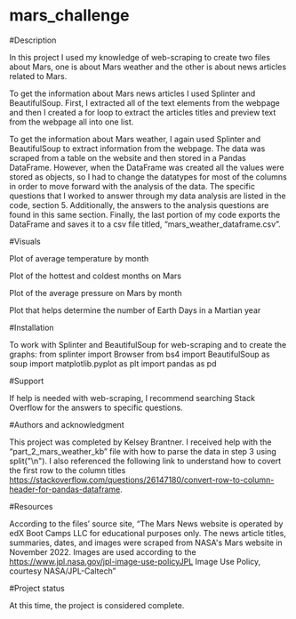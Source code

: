 # mars_challenge


#Description

In this project I used my knowledge of web-scraping to create two files about Mars, one is about Mars weather and the other is about news articles related to Mars. 

To get the information about Mars news articles I used Splinter and BeautifulSoup. First, I extracted all of the text elements from the webpage and then I created a for loop to extract the articles titles and preview text from the webpage all into one list.  

To get the information about Mars weather, I again used Splinter and BeautifulSoup to extract information from the webpage. The data was scraped from a table on the website and then stored in a Pandas DataFrame. However, when the DataFrame was created all the values were stored as objects, so I had to change the datatypes for most of the columns in order to move forward with the analysis of the data. The specific questions that I worked to answer through my data analysis are listed in the code, section 5. Additionally, the answers to the analysis questions are found in this same section. Finally, the last portion of my code exports the DataFrame and saves it to a csv file titled, “mars_weather_dataframe.csv”. 

#Visuals

Plot of average temperature by month
 
Plot of the hottest and coldest months on Mars
 
Plot of the average pressure on Mars by month
 
Plot that helps determine the number of Earth Days in a Martian year
 




#Installation

To work with Splinter and BeautifulSoup for web-scraping and to create the graphs:
from splinter import Browser
from bs4 import BeautifulSoup as soup
import matplotlib.pyplot as plt
import pandas as pd


#Support

If help is needed with web-scraping, I recommend searching Stack Overflow for the answers to specific questions.  

#Authors and acknowledgment

This project was completed by Kelsey Brantner. I received help with the “part_2_mars_weather_kb” file with how to parse the data in step 3 using split("\n"). I also referenced the following link to understand how to covert the first row to the column titles https://stackoverflow.com/questions/26147180/convert-row-to-column-header-for-pandas-dataframe.  

#Resources

According to the files’ source site, “The Mars News website is operated by edX Boot Camps LLC for educational purposes only. The news article titles, summaries, dates, and images were scraped from NASA's Mars website in November 2022. Images are used according to the https://www.jpl.nasa.gov/jpl-image-use-policyJPL Image Use Policy, courtesy NASA/JPL-Caltech”

#Project status

At this time, the project is considered complete. 
